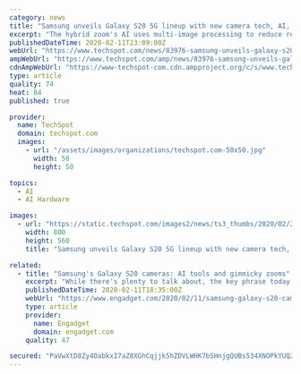```yaml
---
category: news
title: "Samsung unveils Galaxy S20 5G lineup with new camera tech, AI, security, and more starting at $1,000"
excerpt: "The hybrid zoom's AI uses multi-image processing to reduce resolution loss at higher magnification ... the Galaxy S20 is protected by Knox—the industry-leading mobile security platform that protects the device from the chip level through to the software level,” says Samsung. The company also says that the S20 has a new “secure processor ..."
publishedDateTime: 2020-02-11T23:09:00Z
webUrl: "https://www.techspot.com/news/83976-samsung-unveils-galaxy-s20-5g-lineup-new-camera.html"
ampWebUrl: "https://www.techspot.com/amp/news/83976-samsung-unveils-galaxy-s20-5g-lineup-new-camera.html"
cdnAmpWebUrl: "https://www-techspot-com.cdn.ampproject.org/c/s/www.techspot.com/amp/news/83976-samsung-unveils-galaxy-s20-5g-lineup-new-camera.html"
type: article
quality: 74
heat: 84
published: true

provider:
  name: TechSpot
  domain: techspot.com
  images:
    - url: "/assets/images/organizations/techspot.com-50x50.jpg"
      width: 50
      height: 50

topics:
  - AI
  - AI Hardware

images:
  - url: "https://static.techspot.com/images2/news/ts3_thumbs/2020/02/2020-02-11-ts3_thumbs-833.jpg"
    width: 800
    height: 560
    title: "Samsung unveils Galaxy S20 5G lineup with new camera tech, AI, security, and more starting at $1,000"

related:
  - title: "Samsung's Galaxy S20 cameras: AI tools and gimmicky zooms"
    excerpt: "While there's plenty to talk about, the key phrase today is \"Space Zoom\" and to a lesser extent, AI. As a general overview, the Galaxy S20 and S20+ have the same cameras: A 10-megapixel selfie camera, 12-megpixel f/1.8 standard wide camera, 12-megapixel f/1.8 ultra-wide camera and a 64-megapixel f/2.0 telephoto camera. The S20+, however ..."
    publishedDateTime: 2020-02-11T18:35:00Z
    webUrl: "https://www.engadget.com/2020/02/11/samsung-galaxy-s20-cameras-ai-tools-space-zooms/"
    type: article
    provider:
      name: Engadget
      domain: engadget.com
    quality: 47

secured: "PaVwXtD8Zy4OabkxI7aZ8XGhCqjjk5hZDVLWHK7bSHnjgQUBs534XNOPkYUQ2tEMPRpFT6WBhizKCIwleSOVIYFJ0B8rjRU4SrIG1T07TOIzE7noFDhkJIYrdyjoEEVkWqCWJxe3BmnmmmfrFSiG5+2pFuKIl1WhIc/oNAYZ9tC3euX6o6qV0cJC55DNqIXJgCQkTrkIpJcnjKvqe140Ba7H0SJnoYIvYg0lrMZXViF19UIRj5gRWFds9Hd0vgxChDw04sUDQabF2rmvqn6Dgf1YBoO8nyQdP1o38QqZampEAA8szGgjgjFBszZCsdQp;jyxEjfrpQ5HrkxSnNaaphg=="
---
```


